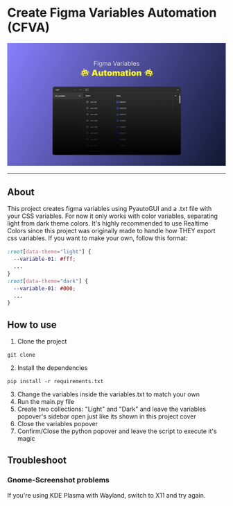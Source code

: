 # Create Figma Variables Automation (CFVA)

<img src="https://github.com/Dedo-Finger2/create-figma-variables-python/blob/master/images/figma-variables-cover.png?raw=true" />

---

## About

This project creates figma variables using PyautoGUI and a .txt file with your CSS variables. For now it only works with color variables, separating light from dark theme colors.
It's highly recommended to use Realtime Colors since this project was originally made to handle how THEY export css variables. If you want to make your own, follow this format:

```css
:root[data-theme="light"] {
  --variable-01: #fff;
  ...
}
:root[data-theme="dark"] {
  --variable-01: #000;
  ...
}
```

## How to use

1. Clone the project
```
git clone 
```
2. Install the dependencies
```
pip install -r requirements.txt
```
3. Change the variables inside the variables.txt to match your own
4. Run the main.py file
5. Create two collections: "Light" and "Dark" and leave the variables popover's sidebar open just like its shown in this project cover
6. Close the variables popover
7. Confirm/Close the python popover and leave the script to execute it's magic

## Troubleshoot
### Gnome-Screenshot problems
If you're using KDE Plasma with Wayland, switch to X11 and try again.
